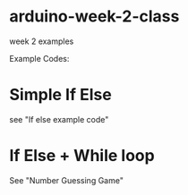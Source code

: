 # arduino-week-2-class
week 2 examples

Example Codes:

# Simple If Else
 see "If else example code"

# If Else + While loop
See "Number Guessing Game"
